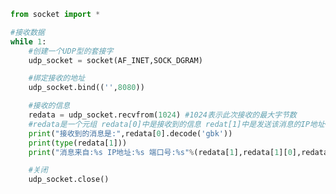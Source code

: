 
<BlogInfo id="878" title="2.使用UPD接受数据" author="白日梦想猿" pv=0 read_times=0 pre_cost_time="0分22秒" category="网络编程" tag_list="['网络编程']" create_time="2020.05.16 16:36:12" update_time="2020.06.19 14:40:28" />

```python
from socket import *

#接收数据
while 1:
    #创建一个UDP型的套接字
    udp_socket = socket(AF_INET,SOCK_DGRAM)

    #绑定接收的地址
    udp_socket.bind(('',8080))

    #接收的信息
    redata = udp_socket.recvfrom(1024) #1024表示此次接收的最大字节数
    #redata是一个元组 redata[0]中是接收到的信息 redat[1]中是发送该消息的IP地址+端口号
    print("接收到的消息是:",redata[0].decode('gbk'))
    print(type(redata[1]))
    print("消息来自:%s IP地址:%s 端口号:%s"%(redata[1],redata[1][0],redata[1][1]))

    #关闭
    udp_socket.close()
```
